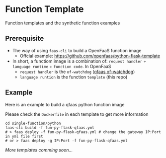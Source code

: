 # Function Template

Function templates and the synthetic function examples

## Prerequisite

- The way of using `faas-cli` to build a OpenFaaS function image
	- Offcial example: https://github.com/openfaas/python-flask-template
- In short, a functiom image is a combination of: `request handler` + `language runtime` + `function code`. In OpenFaaS
	- `request handler` is the `of-watchdog` ([qfaas of-watchdog](https://github.com/qfaas-project/of-watchdog))
	- `language runtion` is the function `template` (this repo)


## Example

Here is an example to build a qfaas python function image

Please check the `Dockerfile` in each template to get more information

```
cd single-function/python
faas-cli build -f fun-py-flask-qfaas.yml
# > faas deploy -f fun-py-flask-qfaas.yml # change the gateway IP:Port in yml file first
# or > faas deploy -g IP:Port -f fun-py-flask-qfaas.yml
```  

*More templates comming soon...*